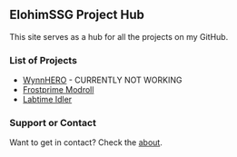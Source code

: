 ## ElohimSSG Project Hub

This site serves as a hub for all the projects on my GitHub.

### List of Projects

- [WynnHERO](WynnHERO) - CURRENTLY NOT WORKING
- [Frostprime Modroll](frostprimemodroll)
- [Labtime Idler](labtime-idler)


### Support or Contact

Want to get in contact? Check the [about](about).
